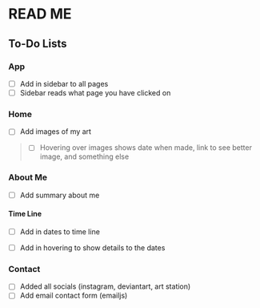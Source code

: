 # READ ME

## To-Do Lists

### App
- [ ] Add in sidebar to all pages
- [ ] Sidebar reads what page you have clicked on

### Home
- [ ] Add images of my art
> - [ ] Hovering over images shows date when made, link to see better image, and something else


### About Me
- [ ] Add summary about me

#### Time Line
- [ ] Add in dates to time line
- [ ] Add in hovering to show details to the dates


### Contact
- [ ] Added all socials (instagram, deviantart, art station)
- [ ] Add email contact form (emailjs)
